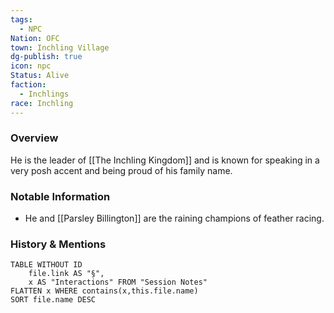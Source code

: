 ```yaml
---
tags:
  - NPC
Nation: OFC
town: Inchling Village
dg-publish: true
icon: npc
Status: Alive
faction:
  - Inchlings
race: Inchling
---
```


### Overview
He is the leader of [[The Inchling Kingdom]] and is known for speaking in a very posh accent and being proud of his family name. 

### Notable Information 
- He and [[Parsley Billington]] are the raining champions of feather racing. 

### History & Mentions
```dataview
TABLE WITHOUT ID
	file.link AS "§", 
	x AS "Interactions" FROM "Session Notes"
FLATTEN x WHERE contains(x,this.file.name) 
SORT file.name DESC
```